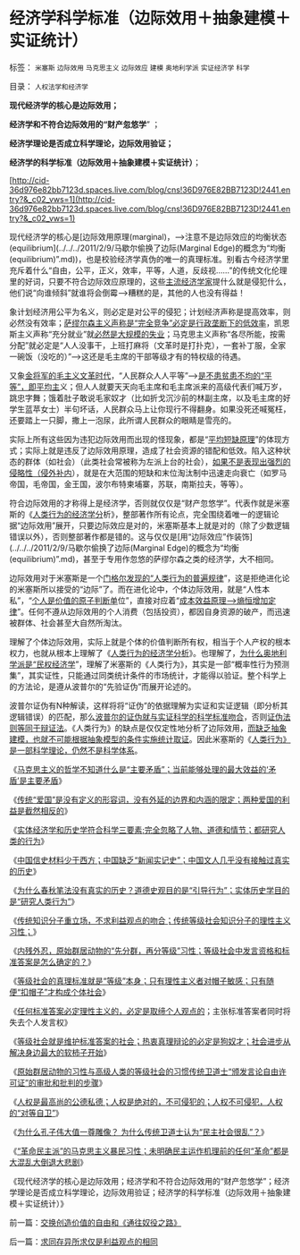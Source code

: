 # 经济学科学标准（边际效用＋抽象建模＋实证统计）

标签： `米塞斯` `边际效用` `马克思主义` `边际效应` `建模` `奥地利学派` `实证经济学` `科学` 

目录： `人权法学和经济学`

**现代经济学的核心是边际效用；**

**经济学和不符合边际效用的“财产忽悠学**” ；

**经济学理论是否成立科学理论，边际效用验证；**

**经济学的科学标准（边际效用＋抽象建模＋实证统计）**；

[http://cid-36d976e82bb7123d.spaces.live.com/blog/cns!36D976E82BB7123D!2441.entry?&_c02_vws=1](http://cid-36d976e82bb7123d.spaces.live.com/blog/cns!36D976E82BB7123D!2441.entry?&_c02_vws=1)

现代经济学的核心是[边际效用原理(marginal)，——>注意不是边际效应的均衡状态(equilibrium](../../../2011/2/9/马歇尔偷换了边际(Marginal Edge)的概念为“均衡(equilibrium)”.md))，也是校验经济学真伪的唯一的真理标准。别看古今经济学里充斥着什么“自由，公平，正义，效率，平等，人道，反歧视……”的传统文化伦理里的好词，只要不符合边际效应原理的，这些[主流经济学家](../../../2011/2/8/为什么引入数学的“经济学”都是伪科学？.md)提什么就是侵犯什么，他们说“向谁倾斜”就谁将会倒霉——>糟糕的是，其他的人也没有得益！

象计划经济用公平为名义，则必定是对公平的侵犯；计划经济声称是提高效率，则必然没有效率；[萨缪尔森主义声称是“完全竞争”必定是行政垄断下的低效率](../../../2008/7/2/放弃行政垄断，理顺要素价格.md)，凯恩斯主义声称“充分就业”就[必然是大规模的失业](../../../2011/1/29/社会主义的失业危机.md)；马克思主义声称“各尽所能，按需分配”就必定是“人人没事干，上班打麻将（文革时是打扑克），一套补丁服，全家一碗饭（没吃的）”——>这还是毛主席的干部等级才有的特权级的待遇。

又象[金将军的毛主义文革时代](../../../2010/11/24/朝鲜玩火打击西方鸽派；中国应考虑退出朝鲜；.md)，“人民群众人人平等”——>[是不患贫患不均的“平等”，即平均主](../../../2009/2/7/“不患贫而患不均”是伪公平，是特权化，社会等级化.md)义；但人人就要天天向毛主席和毛主席派来的高级代表们喊万岁，跳忠字舞；饿着肚子敢说毛家奴才（比如折戈沉沙前的林副主席，以及毛主席的好学生蓝苹女士）半句坏话，人民群众马上让你现行不得翻身。如果没死还喊冤枉，还要踏上一只脚，撒上一泡尿，此所谓人民群众的眼睛是雪亮的。

实际上所有这些因为违犯边际效用而出现的怪现象，都是“[平均短缺原理](../../../2010/12/31/经济学的（短缺原理＝进化论＋边际繁殖原理）.md)”的体现方式；实际上就是违反了边际效用原理，造成了社会资源的错配和低效。陷入这种状态的群体（如社会）（此类社会常被称为左派上台的社会），[如果不是表现出强烈的侵略性（侵外补内](../../../2010/10/28/二战是市场经济“反民族主义”战争.md)），就是在大范围的短缺和末位淘汰制中迅速走向衰亡（如罗马帝国，毛帝国，金王国，波尔布特柬埔寨，苏联，南斯拉夫，等等）。

符合边际效用的才称得上是经济学，否则就仅仅是“财产忽悠学”。代表作就是米塞斯的《[人类行为的经济学分](../../../2011/1/27/米塞斯《人类行为的经济学分析》的分析.md)析》，整部著作所有论点，完全围绕着唯一的逻辑论据“边际效用”展开，只要边际效应是对的，米塞斯基本上就是对的（除了少数逻辑错误以外），否则整部著作都是错的。这与仅仅是[用“边际效应”作装饰](../../../2011/2/9/马歇尔偷换了边际(Marginal Edge)的概念为“均衡(equilibrium)”.md)，甚至于专用作忽悠的萨缪尔森之类的经济学，大不相同。

边际效用对于米塞斯是一个[门格尔发现的“人类行为的普遍规律](../../../2011/2/12/瓦尔拉斯和门格尔的边际概念完全相反.md)”，这是拒绝进化论的米塞斯所以接受的“边际”了。而在进化论中，个体边际效用，就是“人性本私”，“[个人是价值的原子判断单](../../../2010/1/21/人权是价值判断的原子单位.md)位”，直接对应着“[成本效益原理——>熵恒增加定律](../../../2009/11/4/什么是“我”及人性本私和熵恒增加定律.md)”。任何不遵从边际效用的个人消费（包括投资），都因自身资源的破产，而迅速被群体、社会甚至大自然所淘汰。

理解了个体边际效用，实际上就是个体的价值判断所有权，相当于个人产权的根本权力，也就从根本上理解了《[人类行为的经济学分析](../../../2011/1/27/米塞斯《人类行为的经济学分析》的分析.md)》。也理解了，[为什么奥地利学派是“民权经济学](../../../2011/2/8/为什么引入数学的“经济学”都是伪科学？.md)”，理解了米塞斯的《人类行为》，其实是一部“概率性行为预测集”，其实证性，只能通过同类统计条件的市场统计，才能得以验证。整个科学上的方法论，是遵从波普尔的“先验证伪”而展开论述的。

波普尔证伪有N种解读，这样将将“证伪”的依据理解为实证和实证逻辑（即分析其逻辑错误）的匹配，那么[波普尔的证伪就与实证科学的科学标准吻合](../../../2010/3/8/科学实证三要素兼容波普法证伪法则的科学“理论”.md)，否则[证伪法则等同于辩证法](../../../2010/6/20/波普尔法则先验（transcendental）有歧义.md)。《人类行为》的缺点是仅仅定性地分析了边际效用，[而缺乏抽象建模，也就不可能根据抽象模型的条件实施统计取证](../../../2011/2/10/经济学的科学方法论与量子力学相似.md)。因此米塞斯的《[人类行为》是一部科学理论，仍然不是科学体系](../../../2010/6/11/“天无二日，法无二纲”单一断言规则.md)。

《[马克思主义的哲学不知道什么是“主要矛盾”；当前能够处理的最大效益的‘矛盾’是主要矛盾](../../../2011/2/7/脑残革命家不明白“主要矛盾”.md)》

《[传统“爱国”是没有定义的形容词，没有外延的边界和内涵的限定；两种爱国的利益是截然相反的](../../../2011/2/7/君权神授的爱国和国民社会的公德.md)》

《[实体经济学和历史学符合科学三要素;完全忽略了人物、道德和情节；都研究人类的行为](../../../2011/2/16/实体经济学和历史学都是研究人类行为的科学.md)》

《[中国信史材料少于西方；中国缺乏“新闻实记史”；中国文人几乎没有接触过真实的历史](../../../2011/2/16/中国文人几乎没有接触过真实的历史.md)》

《[为什么春秋笔法没有真实的历史？道德史观目的是“引导行为”；实体历史学目的是“研究人类行为”](../../../2011/2/16/诱导行为的道德史和行为分析的历史科学.md)》

《[传统知识分子重立场，不求利益观点的吻合；传统等级社会知识分子的理性主义习性；](../../../2011/2/17/传统等级社会知识分子劣根性.md)》

《[内残外忍，原始群居动物的“先分群，再分等级”习性；等级社会中发言资格和标准答案是怎么确定的？](../../../2011/2/17/内残外忍“先分群，再分等级”的标准答案.md)》

《[等级社会的真理标准就是“等级”本身；只有理性主义者对帽子敏感；只有随便“扣帽子”才构成个体社会](../../../2011/2/17/等级社会的真理标准就是“等级”本身.md)》

《[任何标准答案必定理性主义的，必定是取缔个人观点的](../../../2011/2/18/主张标准答案者将失去发言权.md)；主张标准答案者同时将失去个人发言权》

《[等级社会就是维护标准答案的社会；热衷真理辩论的必定是狗奴才；社会进步从解决身边最大的软柿子开始](../../../2011/2/18/社会进步从解决身边最大的软柿子开始.md)》

《[原始群居动物的习性与高级人类的等级社会的习惯传统卫道士“颁发言论自由许可证”的审批和批判的步骤](../../../2011/2/18/言论自由的许可证审批和批判.md)》

《[人权是最高尚的公德私德；人权是绝对的，不可侵犯的；人权不可侵犯，人权的“对等自卫”](../../../2011/2/19/人权是最高尚的公德，也是最高尚的私德.md)》

《[为什么孔子伟大值一尊雕像？
为什么传统卫道士认为“民主社会很乱”？](../../../2011/2/19/孔子伟大得“民主社会很乱”.md)》

《[“革命民主派”的马克思主义暴民习性；未明确民主运作机理前的任何“革命”都是大混乱大倒退大悲剧](../../../2011/2/19/“民主革命派”的马克思主义暴民习性.md)》

《现代经济学的核心是边际效用；经济学和不符合边际效用的“财产忽悠学”；经济学理论是否成立科学理论，边际效用验证；经济学的科学标准（边际效用＋抽象建模＋实证统计）》

前一篇：[交换创造价值的自由和《通往奴役之路》](../../../2011/2/19/交换创造价值的自由和《通往奴役之路》.md)

后一篇：[求同存异所求仅是利益观点的相同](../../../2011/2/20/求同存异所求仅是利益观点的相同.md)